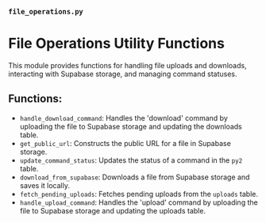 ### `file_operations.py`
# File Operations Utility Functions

This module provides functions for handling file uploads and downloads, interacting with Supabase storage, and managing command statuses.

## Functions:
* `handle_download_command`: Handles the 'download' command by uploading the file to Supabase storage and updating the downloads table.
* `get_public_url`: Constructs the public URL for a file in Supabase storage.
* `update_command_status`: Updates the status of a command in the `py2` table.
* `download_from_supabase`: Downloads a file from Supabase storage and saves it locally.
* `fetch_pending_uploads`: Fetches pending uploads from the `uploads` table.
* `handle_upload_command`: Handles the 'upload' command by uploading the file to Supabase storage and updating the uploads table.